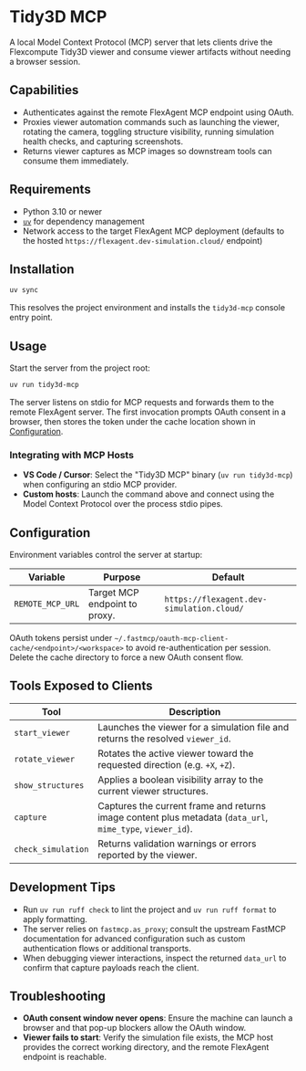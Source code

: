 # Tidy3D MCP

A local Model Context Protocol (MCP) server that lets clients drive the
Flexcompute Tidy3D viewer and consume viewer artifacts without needing a browser session.

## Capabilities

- Authenticates against the remote FlexAgent MCP endpoint using OAuth.
- Proxies viewer automation commands such as launching the viewer, rotating the camera,
  toggling structure visibility, running simulation health checks, and capturing screenshots.
- Returns viewer captures as MCP images so downstream tools can consume them immediately.

## Requirements

- Python 3.10 or newer
- [`uv`](https://github.com/astral-sh/uv) for dependency management
- Network access to the target FlexAgent MCP deployment (defaults to the hosted
  `https://flexagent.dev-simulation.cloud/` endpoint)

## Installation

```bash
uv sync
```

This resolves the project environment and installs the `tidy3d-mcp` console entry point.

## Usage

Start the server from the project root:

```bash
uv run tidy3d-mcp
```

The server listens on stdio for MCP requests and forwards them to the remote FlexAgent server. The
first invocation prompts OAuth consent in a browser, then stores the token under the cache location
shown in [Configuration](#configuration).

### Integrating with MCP Hosts

- **VS Code / Cursor**: Select the "Tidy3D MCP" binary (`uv run tidy3d-mcp`) when
  configuring an stdio MCP provider.
- **Custom hosts**: Launch the command above and connect using the Model Context Protocol over the
  process stdio pipes.

## Configuration

Environment variables control the server at startup:

| Variable | Purpose | Default |
| --- | --- | --- |
| `REMOTE_MCP_URL` | Target MCP endpoint to proxy. | `https://flexagent.dev-simulation.cloud/` |

OAuth tokens persist under `~/.fastmcp/oauth-mcp-client-cache/<endpoint>/<workspace>` to avoid
re-authentication per session. Delete the cache directory to force a new OAuth consent flow.

## Tools Exposed to Clients

| Tool | Description |
| --- | --- |
| `start_viewer` | Launches the viewer for a simulation file and returns the resolved `viewer_id`. |
| `rotate_viewer` | Rotates the active viewer toward the requested direction (e.g. `+X`, `+Z`). |
| `show_structures` | Applies a boolean visibility array to the current viewer structures. |
| `capture` | Captures the current frame and returns image content plus metadata (`data_url`, `mime_type`, `viewer_id`). |
| `check_simulation` | Returns validation warnings or errors reported by the viewer. |

## Development Tips

- Run `uv run ruff check` to lint the project and `uv run ruff format` to apply formatting.
- The server relies on `fastmcp.as_proxy`; consult the upstream FastMCP documentation for advanced
  configuration such as custom authentication flows or additional transports.
- When debugging viewer interactions, inspect the returned `data_url` to confirm that capture
  payloads reach the client.

## Troubleshooting

- **OAuth consent window never opens**: Ensure the machine can launch a browser and that pop-up
  blockers allow the OAuth window.
- **Viewer fails to start**: Verify the simulation file exists, the MCP host provides the correct
  working directory, and the remote FlexAgent endpoint is reachable.
